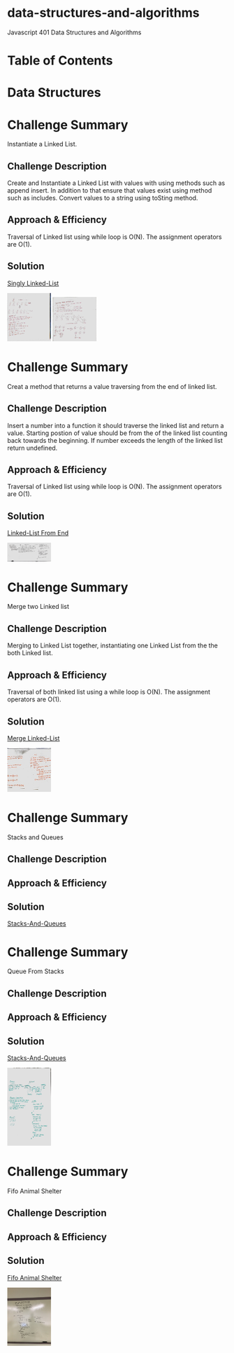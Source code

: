# data-structures-and-algorithms
Javascript 401 Data Structures and Algorithms

# Table of Contents

# Data Structures

# Challenge Summary
Instantiate a Linked List.

## Challenge Description
Create and Instantiate a Linked List with values with using methods such as append insert. In addition to that ensure that values exist using method such as includes. Convert values to a string using toSting method. 

## Approach & Efficiency
Traversal of Linked list using while loop is O(N). The assignment operators are O(1).

## Solution
[Singly Linked-List](https://github.com/jeremy-401-advanced-javascript/data-structures-and-algorithms/pull/13)


<img src="./assets/images/code-challenge-6.2.jpg" width="100">
<img src="./assets/images/code-challenge-6.jpg" width="100">

# Challenge Summary
Creat a method that returns a value traversing from the end of linked list.

## Challenge Description
Insert a number into a function it should traverse the linked list and return a value. Starting postion of value should be from the of the linked list counting back towards the beginning. If number exceeds the length of the linked list return undefined.

## Approach & Efficiency
Traversal of Linked list using while loop is O(N). The assignment operators are O(1).

## Solution
[Linked-List From End](https://github.com/jeremy-401-advanced-javascript/data-structures-and-algorithms/pull/13)

<img src="./assets/images/lindedlistKend.jpg" width="100">


# Challenge Summary
Merge two Linked list

## Challenge Description
Merging to Linked List together, instantiating one Linked List from the the both Linked list.

## Approach & Efficiency
Traversal of both linked list using a while loop is O(N). The assignment operators are O(1).

## Solution
[Merge Linked-List](https://github.com/jeremy-401-advanced-javascript/data-structures-and-algorithms/pull/13)

<img src="./assets/images/MergeList.jpg" width="100">


# Challenge Summary
Stacks and Queues

## Challenge Description
<!-- Description of the challenge -->

## Approach & Efficiency
<!-- What approach did you take? Why? What is the Big O space/time for this approach? -->

## Solution
[Stacks-And-Queues](https://github.com/jeremy-401-advanced-javascript/data-structures-and-algorithms/pull/8)



# Challenge Summary
Queue From Stacks

## Challenge Description
<!-- Description of the challenge -->

## Approach & Efficiency
<!-- What approach did you take? Why? What is the Big O space/time for this approach? -->

## Solution
[Stacks-And-Queues](https://github.com/jeremy-401-advanced-javascript/data-structures-and-algorithms/pull/9)


<img src="./assets/images/code-challenge-11.jpeg" width="100">


# Challenge Summary
Fifo Animal Shelter

## Challenge Description
<!-- Description of the challenge -->

## Approach & Efficiency
<!-- What approach did you take? Why? What is the Big O space/time for this approach? -->

## Solution
[Fifo Animal Shelter](https://github.com/jeremy-401-advanced-javascript/data-structures-and-algorithms/pull/11)


<img src="./assets/images/fifo-animal-shelter-uml.jpg" width="100">










